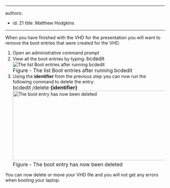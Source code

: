 

---
authors:
  - id: 21
    title: Matthew Hodgkins
---




<span class='intro'> When you have finished with the VHD for the presentation you will want to remove the boot entries that were created for the VHD.
 </span>


  <ol>
    <li>Open an administrative command prompt</li>
    <li>View all the boot entries by typing&#58; <font class="ms-rteCustom-CodeArea" size="+0">bcdedit</font> <img alt="The list Boot entries after running bcdedit" src="/PublishingImages/fig6-listbootentries.png" /><br>
    <font class="ms-rteCustom-FigureNormal" size="+0">Figure - The list Boot entries after running bcdedit<br>
    </font></li>
    <li>Using the <strong>identifier</strong> from the previous step you can now run the following command to delete the entry&#58;<br>
    <font class="ms-rteCustom-CodeArea" size="+0">bcdedit /delete <strong>&#123;identifier&#125;</strong></font><img style="width&#58;677px;height&#58;219px;" alt="The boot entry has now been deleted" src="/PublishingImages/fig7-deletingthebootentry.png" /><br>
    <font class="ms-rteCustom-FigureNormal" size="+0">Figure -&#160;The boot entry has now been deleted</font></li>
</ol>
You can now delete or move your VHD file and you will not get any errors when booting your laptop.



